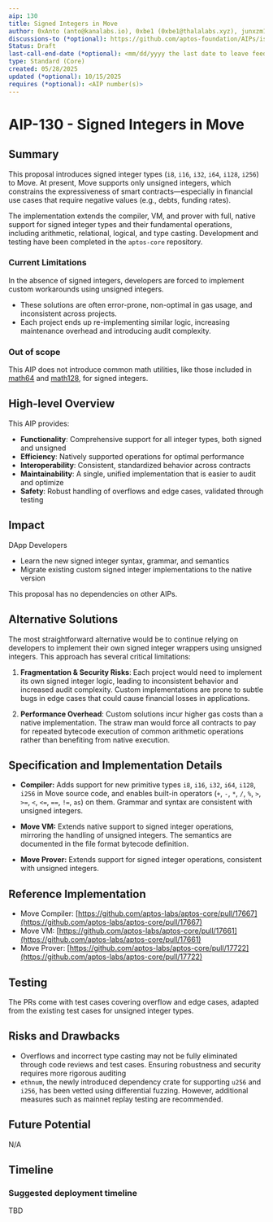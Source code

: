 ```yaml
---
aip: 130
title: Signed Integers in Move
author: 0xAnto (anto@kanalabs.io), 0xbe1 (0xbe1@thalalabs.xyz), junxzm1990 (jun.xu@aptoslabs.com)
discussions-to (*optional): https://github.com/aptos-foundation/AIPs/issues/631
Status: Draft
last-call-end-date (*optional): <mm/dd/yyyy the last date to leave feedbacks and reviews>
type: Standard (Core)
created: 05/28/2025
updated (*optional): 10/15/2025
requires (*optional): <AIP number(s)>
---
```


# AIP-130 - Signed Integers in Move

## Summary

This proposal introduces signed integer types (`i8`, `i16`, `i32`, `i64`, `i128`, `i256`) to Move. At present, Move supports only unsigned integers, which constrains the expressiveness of smart contracts—especially in financial use cases that require negative values (e.g., debts, funding rates).

The implementation extends the compiler, VM, and prover with full, native support for signed integer types and their fundamental operations, including arithmetic, relational, logical, and type casting. Development and testing have been completed in the `aptos-core` repository.

### Current Limitations

In the absence of signed integers, developers are forced to implement custom workarounds using unsigned integers.
- These solutions are often error-prone, non-optimal in gas usage, and inconsistent across projects.
- Each project ends up re-implementing similar logic, increasing maintenance overhead and introducing audit complexity.


### Out of scope

This AIP does not introduce common math utilities, like those included in [math64](https://github.com/aptos-labs/aptos-core/blob/main/aptos-move/framework/aptos-stdlib/sources/math64.move) and [math128](https://github.com/aptos-labs/aptos-core/blob/main/aptos-move/framework/aptos-stdlib/sources/math128.move), for signed integers. 


## High-level Overview

This AIP provides:

- **Functionality**: Comprehensive support for all integer types, both signed and unsigned
- **Efficiency**: Natively supported operations for optimal performance
- **Interoperability**: Consistent, standardized behavior across contracts
- **Maintainability**: A single, unified implementation that is easier to audit and optimize
- **Safety**: Robust handling of overflows and edge cases, validated through testing

## Impact

DApp Developers

- Learn the new signed integer syntax, grammar, and semantics
- Migrate existing custom signed integer implementations to the native version

This proposal has no dependencies on other AIPs.

## Alternative Solutions

The most straightforward alternative would be to continue relying on developers to implement their own signed integer wrappers using unsigned integers. This approach has several critical limitations:

1. **Fragmentation & Security Risks**: Each project would need to implement its own signed integer logic, leading to inconsistent behavior and increased audit complexity. Custom implementations are prone to subtle bugs in edge cases that could cause financial losses in applications.

2. **Performance Overhead**: Custom solutions incur higher gas costs than a native implementation. The straw man would force all contracts to pay for repeated bytecode execution of common arithmetic operations rather than benefiting from native execution.

## Specification and Implementation Details

* **Compiler:** Adds support for new primitive types `i8`, `i16`, `i32`, `i64`, `i128`, `i256` in Move source code, and enables built-in operators (`+`, `-`, `*`, `/`, `%`, `>`, `>=`, `<`, `<=`, `==`, `!=`, `as`) on them. Grammar and syntax are consistent with unsigned integers. 

* **Move VM:** Extends native support to signed integer operations, mirroring the handling of unsigned integers. The semantics are documented in the file format bytecode definition.

* **Move Prover:** Extends support for signed integer operations, consistent with unsigned integers.

## Reference Implementation

* Move Compiler: [https://github.com/aptos-labs/aptos-core/pull/17667](https://github.com/aptos-labs/aptos-core/pull/17667)
* Move VM: [https://github.com/aptos-labs/aptos-core/pull/17661](https://github.com/aptos-labs/aptos-core/pull/17661)
* Move Prover: [https://github.com/aptos-labs/aptos-core/pull/17722](https://github.com/aptos-labs/aptos-core/pull/17722)

## Testing 

The PRs come with test cases covering overflow and edge cases, adapted from the existing test cases for unsigned integer types.

## Risks and Drawbacks

- Overflows and incorrect type casting may not be fully eliminated through code reviews and test cases. Ensuring robustness and security requires more rigorous auditing
- `ethnum`, the newly introduced dependency crate for supporting `u256` and `i256`, has been vetted using differential fuzzing. However, additional measures such as mainnet replay testing are recommended.

## Future Potential
N/A

## Timeline

### Suggested deployment timeline
TBD